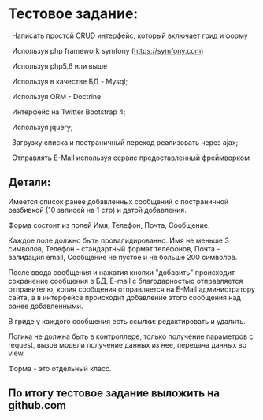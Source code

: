 Тестовое задание:
================
 
∙ Написать простой CRUD интерфейс, который включает грид и форму
 
∙ Используя php framework symfony (https://symfony.com)
 
∙ Используя php5.6 или выше
 
∙ Используя в качестве БД - Mysql;
 
. Используя ORM - Doctrine
 
∙ Интерфейс на Twitter Bootstrap 4;
 
∙ Используя jquery;
 
∙ Загрузку списка и постраничный переход реализовать через ajax;
 
∙ Отправлять E-Mail используя сервис предоставленный фреймворком
 
Детали:
------
 
Имеется список ранее добавленных сообщений с постраничной разбивкой (10 записей на 1 стр) и датой добавления.
 
Форма состоит из полей Имя, Телефон, Почта, Сообщение.
 
Каждое поле должно быть провалидированно. Имя не меньше 3 символов, Телефон - стандартный формат телефонов, Почта - валидация email, Сообщение не пустое и не больше 200 символов.
 
После ввода сообщения и нажатия кнопки "добавить" происходит сохранение сообщения в БД, E-mail с благодарностью отправляется отправителю, копия сообщения отправляется на E-Mail администратору сайта, а в интерфейсе происходит добавление этого сообщения над ранее добавленными.
 
В гриде у каждого сообщения есть ссылки: редактировать и удалить.
 
Логика не должна быть в контроллере, только получение параметров с request, вызов модели получение данных из нее, передача данных во view.
 
Форма - это отдельный класс.
 
 
По итогу тестовое задание выложить на github.com
-------------------------------------------------